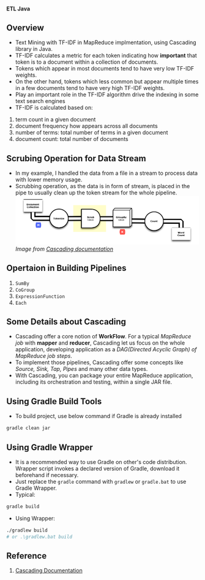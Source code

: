 #### ETL Java

## Overview
- Text Mining with TF-IDF in MapReduce implmentation, using Cascading library in Java.
- TF-IDF calculates a metric for each token indicating how **important** that token is to a document within a collection of documents.
- Tokens which appear in most documents tend to have very low TF-IDF weights.
- On the other hand, tokens which less common but appear multiple times in a few documents tend to have very high TF-IDF weights.
- Play an important role in the TF-IDF algorithm  drive the indexing in some text search engines
- TF-IDF is calculated based on:
1. term count in a given document
2. document frequency how appears across all documents
3. number of terms: total number of terms in a given document
4. document count: total number of documents


## Scrubing Operation for Data Stream
- In my example, I handled the data from a file in a stream to process data with lower memory usage.
- Scrubbing operation, as the data is in form of stream, is placed in the pipe to usually clean up the token stream for the whole pipeline.
![word_count](/assets/wc-with-scrub-pipeline.png)
*Image from [Cascading documentation]('http://docs.cascading.org')*

## Opertaion in Building Pipelines
1. ```SumBy```
2. ```CoGroup```
3. ```ExpressionFunction```
4. ```Each```

## Some Details about Cascading
- Cascading offer a core notion of **WorkFlow**. For a typical *MapReduce job* with **mapper** and **reducer**, Cascading let us focus on the whole application, developing application as a *DAG(Directed Acyclic Graph) of MapReduce job steps*.
- To implement those pipelines, Cascading offer some concepts like *Source, Sink, Tap, Pipes* and many other data types.
- With Cascading, you can package your entire MapReduce application, including its orchestration and testing, within a single JAR file.

## Using Gradle Build Tools
- To build project, use below command if Gradle is already installed
```sh
gradle clean jar
```
## Using Gradle Wrapper
- It is a recommended way to use Gradle on other's code distribution. Wrapper script invokes a declared version of Gradle, download it beforehand if necessary.
- Just replace the ```gradle``` command with ```gradlew``` or ```gradle.bat``` to use Gradle Wrapper.
- Typical:
```sh
gradle build
```
- Using Wrapper:
```sh
./gradlew build
# or .\gradlew.bat build
```

## Reference
1. [Cascading Documentation](http://docs.cascading.org/cascading/1.2/javadoc/allclasses-noframe.html)